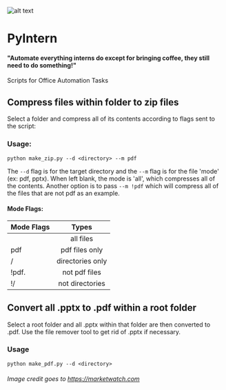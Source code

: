 ![alt text](https://ei.marketwatch.com/Multimedia/2013/08/30/Photos/MG/MW-BH721_pf_10t_20130830201010_MG.jpg?uuid=c4aed170-11d1-11e3-b648-002128040cf6)


# PyIntern
#### "Automate everything interns do except for bringing coffee, they still need to do something!"
Scripts for Office Automation Tasks

## Compress files within folder to zip files

Select a folder and compress all of its contents according to flags sent to the script:

### Usage:

`python make_zip.py --d <directory> --m pdf`

The `--d` flag is for the target directory and the `--m` flag is for the file 'mode' (ex: pdf, pptx). When left blank, the mode is 'all', which compresses all of the contents. Another option is to pass `--m !pdf` which will compress all of the files that are not pdf as an example.

#### Mode Flags:

| Mode Flags    | Types            | 
| --------------|:----------------:| 
| <blank>	    | all files        | 
| pdf	        | pdf files only   | 
| /	            | directories only | 
| \!pdf.        | not pdf files   |  
| \!/           | not directories |  

## Convert all .pptx to .pdf within a root folder

Select a root folder and all .pptx within that folder are then converted to .pdf. Use the file remover tool to get rid of .pptx if necessary.

### Usage

`python make_pdf.py --d <directory>`

###### Image credit goes to https://marketwatch.com